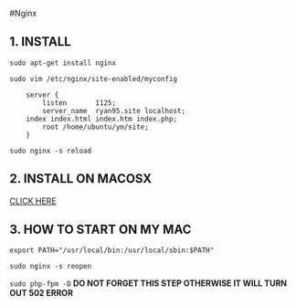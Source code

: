 #Nginx
## 1. INSTALL

`sudo apt-get install nginx`

`sudo vim /etc/nginx/site-enabled/myconfig`

        server {
            listen       1125;
            server_name  ryan95.site localhost;
        index index.html index.htm index.php;
            root /home/ubuntu/ym/site;
        }

`sudo nginx -s reload`


## 2. INSTALL ON MACOSX

[CLICK HERE](http://avnpc.com/pages/install-lnmp-on-osx)

## 3. HOW TO START ON MY MAC

`export PATH="/usr/local/bin:/usr/local/sbin:$PATH"`

`sudo nginx -s reopen`

`sudo php-fpm -D`
**DO NOT FORGET THIS STEP OTHERWISE IT WILL TURN OUT 502 ERROR**
